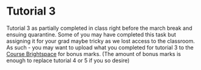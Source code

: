 # Tutorial 3

Tutorial 3  as partially completed in class right before the march break and ensuing quarantine. Some of you may have completed this task but assigning it for your grad maybe tricky as we lost access to the classroom. As such - you may want to upload what you completed for tutorial 3 to the [Course Brightspace](https://nscconline.desire2learn.com/d2l/lms/dropbox/admin/folders_manage.d2l?ou=142612) for bonus marks. (The amount of bonus marks is enough to replace tutorial 4 or 5 if you so desire) 
